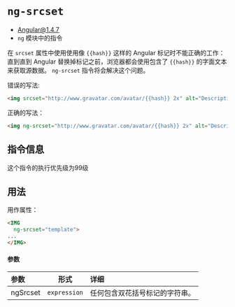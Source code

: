 # `ng-srcset`
- Angular@1.4.7
- `ng` 模块中的指令

在 `srcset` 属性中使用使用像 `{{hash}}` 这样的 Angular 标记时不能正确的工作：
直到直到 Angular 替换掉标记之前，浏览器都会使用包含了 `{{hash}}` 的字面文本来获取源数据。
`ng-srcset` 指令将会解决这个问题。

错误的写法:

``` html
<img srcset="http://www.gravatar.com/avatar/{{hash}} 2x" alt="Description"/>
```

正确的写法：

``` html
<img ng-srcset="http://www.gravatar.com/avatar/{{hash}} 2x" alt="Description" />
```


## 指令信息

这个指令的执行优先级为99级

## 用法

用作属性：

``` html
<IMG
  ng-srcset="template">
...
</IMG>
```


#### 参数

| 参数 | 形式 | 详细 |
|:----|:---:|:----|
|ngSrcset|`expression`| 任何包含双花括号标记的字符串。|
